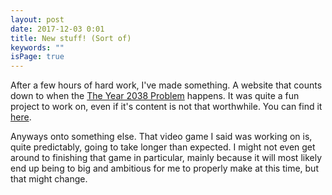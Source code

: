 ```yaml
---
layout: post
date: 2017-12-03 0:01
title: New stuff! (Sort of)
keywords: ""
isPage: true
---
```

After a few hours of hard work, I've made something. A website that counts down to when the [The Year 2038 Problem](https://en.wikipedia.org/wiki/Year_2038_problem) happens. It was quite a fun project to work on, even if it's content is not that worthwhile. You can find it [here](http://2038.gregnk.com).

Anyways onto something else. That video game I said was working on is, quite predictably, going to take longer than expected. I might not even get around to finishing that game in particular, mainly because it will most likely end up being to big and ambitious for me to properly make at this time, but that might change.